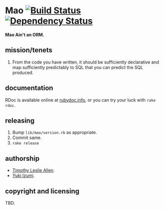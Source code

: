 # Mao [![Build Status](https://secure.travis-ci.org/kivikakk/mao.png)](http://travis-ci.org/kivikakk/mao) [![Dependency Status](https://gemnasium.com/kivikakk/mao.png)](https://gemnasium.com/kivikakk/mao)

**Mao Ain't an ORM.**

## mission/tenets

1. From the code you have written, it should be sufficiently declarative and
   map sufficiently predictably to SQL that you can predict the SQL produced.

## documentation

RDoc is available online at
[rubydoc.info](http://rubydoc.info/gems/mao/0.0.7/frames), or you can try your
luck with `rake rdoc`.

## releasing

1. Bump `lib/mao/version.rb` as appropriate.
2. Commit same.
3. `rake release`

## authorship

* [Timothy Leslie Allen](https://github.com/timothyleslieallen).
* [Yuki Izumi](https://github.com/kivikakk).

## copyright and licensing

TBD.
